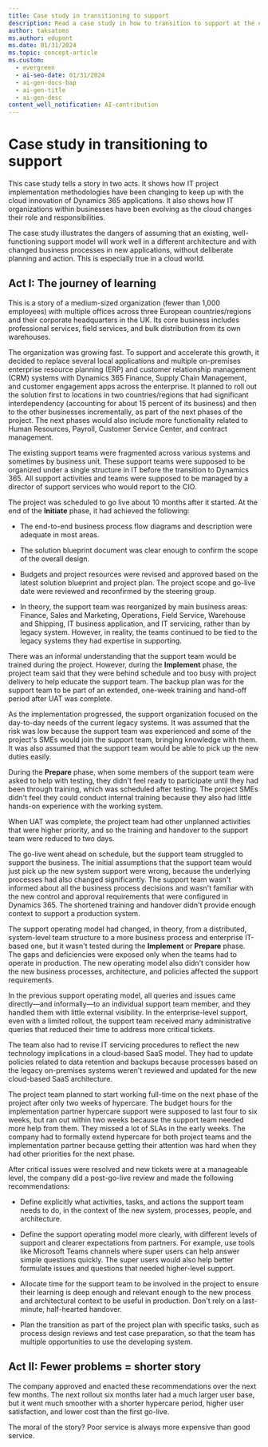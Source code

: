 ```yaml
---
title: Case study in transitioning to support
description: Read a case study in how to transition to support at the end of an implementation of Dynamics 365 and learn about key takeaways.
author: taksatoms
ms.author: edupont
ms.date: 01/31/2024
ms.topic: concept-article
ms.custom:
  - evergreen
  - ai-seo-date: 01/31/2024
  - ai-gen-docs-bap
  - ai-gen-title
  - ai-gen-desc
content_well_notification: AI-contribution
---
```


# Case study in transitioning to support

This case study tells a story in two acts. It shows how IT project implementation methodologies have been changing to keep up with the cloud innovation of Dynamics 365 applications. It also shows how IT organizations within businesses have been evolving as the cloud changes their role and responsibilities.

The case study illustrates the dangers of assuming that an existing, well-functioning support model will work well in a different architecture and with changed business processes in new applications, without deliberate planning and action. This is especially true in a cloud world.

## Act I: The journey of learning

This is a story of a medium-sized organization (fewer than 1,000 employees) with multiple offices across three European countries/regions and their corporate headquarters in the UK. Its core business includes professional services, field services, and bulk distribution from its own warehouses.

The organization was growing fast. To support and accelerate this growth, it decided to replace several local applications and multiple on-premises enterprise resource planning (ERP) and customer relationship management (CRM) systems with Dynamics 365 Finance, Supply Chain Management, and customer engagement apps across the enterprise. It planned to roll out the solution first to locations in two countries/regions that had significant interdependency (accounting for about 15 percent of its business) and then to the other businesses incrementally, as part of the next phases of the project. The next phases would also include more functionality related to Human Resources, Payroll, Customer Service Center, and contract management.

The existing support teams were fragmented across various systems and sometimes by business unit. These support teams were supposed to be organized under a single structure in IT before the transition to Dynamics 365. All support activities and teams were supposed to be managed by a director of support services who would report to the CIO.

The project was scheduled to go live about 10 months after it started. At the end of the **Initiate** phase, it had achieved the following:

- The end-to-end business process flow diagrams and description were adequate in most areas.

- The solution blueprint document was clear enough to confirm the scope of the overall design.

- Budgets and project resources were revised and approved based on the latest solution blueprint and project plan. The project scope and go-live date were reviewed and reconfirmed by the steering group.

- In theory, the support team was reorganized by main business areas: Finance, Sales and Marketing, Operations, Field Service, Warehouse and Shipping, IT business application, and IT servicing, rather than by legacy system. However, in reality, the teams continued to be tied to the legacy systems they had expertise in supporting.

There was an informal understanding that the support team would be trained during the project. However, during the **Implement** phase, the project team said that they were behind schedule and too busy with project delivery to help educate the support team. The backup plan was for the support team to be part of an extended, one-week training and hand-off period after UAT was complete.

As the implementation progressed, the support organization focused on the day-to-day needs of the current legacy systems. It was assumed that the risk was low because the support team was experienced and some of the project's SMEs would join the support team, bringing knowledge with them. It was also assumed that the support team would be able to pick up the new duties easily.

During the **Prepare** phase, when some members of the support team were asked to help with testing, they didn't feel ready to participate until they had been through training, which was scheduled after testing. The project SMEs didn't feel they could conduct internal training because they also had little hands-on experience with the working system.

When UAT was complete, the project team had other unplanned activities that were higher priority, and so the training and handover to the support team were reduced to two days.

The go-live went ahead on schedule, but the support team struggled to support the business. The initial assumptions that the support team would just pick up the new system support were wrong, because the underlying processes had also changed significantly. The support team wasn't informed about all the business process decisions and wasn't familiar with the new control and approval requirements that were configured in Dynamics 365. The shortened training and handover didn't provide enough context to support a production system.

The support operating model had changed, in theory, from a distributed, system-level team structure to a more business process and enterprise IT-based one, but it wasn't tested during the **Implement** or **Prepare** phase. The gaps and deficiencies were exposed only when the teams had to operate in production. The new operating model also didn't consider how the new business processes, architecture, and policies affected the support requirements.

In the previous support operating model, all queries and issues came directly&mdash;and informally&mdash;to an individual support team member, and they handled them with little external visibility. In the enterprise-level support, even with a limited rollout, the support team received many administrative queries that reduced their time to address more critical tickets.

The team also had to revise IT servicing procedures to reflect the new technology implications in a cloud-based SaaS model. They had to update policies related to data retention and backups because processes based on the legacy on-premises systems weren't reviewed and updated for the new cloud-based SaaS architecture.

The project team planned to start working full-time on the next phase of the project after only two weeks of hypercare. The budget hours for the implementation partner hypercare support were supposed to last four to six weeks, but ran out within two weeks because the support team needed more help from them. They missed a lot of SLAs in the early weeks. The company had to formally extend hypercare for both project teams and the implementation partner because getting their attention was hard when they had other priorities for the next phase.

After critical issues were resolved and new tickets were at a manageable level, the company did a post-go-live review and made the following recommendations:

- Define explicitly what activities, tasks, and actions the support team needs to do, in the context of the new system, processes, people, and architecture.

- Define the support operating model more clearly, with different levels of support and clearer expectations from partners. For example, use tools like Microsoft Teams channels where super users can help answer simple questions quickly. The super users would also help better formulate issues and questions that needed higher-level support.

- Allocate time for the support team to be involved in the project to ensure their learning is deep enough and relevant enough to the new process and architectural context to be useful in production. Don't rely on a last-minute, half-hearted handover.

- Plan the transition as part of the project plan with specific tasks, such as process design reviews and test case preparation, so that the team has multiple opportunities to use the developing system.

## Act II: Fewer problems = shorter story

The company approved and enacted these recommendations over the next few months. The next rollout six months later had a much larger user base, but it went much smoother with a shorter hypercare period, higher user satisfaction, and lower cost than the first go-live.

The moral of the story? Poor service is always more expensive than good service.
